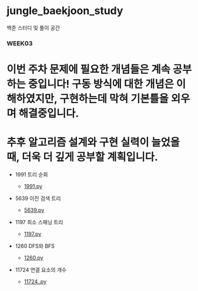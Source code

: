 # jungle_baekjoon_study
백준 스터디 및 풀이 공간

### WEEK03

# 이번 주차 문제에 필요한 개념들은 계속 공부하는 중입니다! 구동 방식에 대한 개념은 이해하였지만, 구현하는데 막혀 기본틀을 외우며 해결중입니다.
# 추후 알고리즘 설계와 구현 실력이 늘었을 때, 더욱 더 깊게 공부할 계획입니다.

* 1991 트리 순회
    - [1991.py](1991.py)

* 5639 이진 검색 트리
    - [5639.py](5639.py)

* 1197 최소 스패닝 트리
    - [1197.py](1197.py)

* 1260 DFS와 BFS
    - [1260.py](1260.py)

* 11724 연결 요소의 개수
    - [11724..py](11724.py)